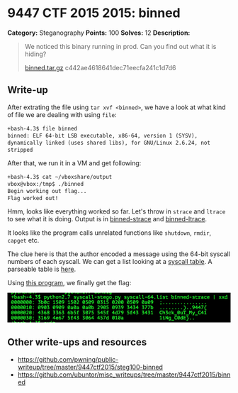 # 9447 CTF 2015 2015: binned

**Category:** Steganography
**Points:** 100
**Solves:** 12
**Description:**

>  We noticed this binary running in prod. Can you find out what it is hiding?
> 
> [binned.tar.gz](./binned-c442ae4618641dec71eecfa241c1d7d6.tar.gz)  c442ae4618641dec71eecfa241c1d7d6


## Write-up

After extrating the file using `tar xvf <binned>`, we have a look at what kind of file we are dealing with using `file`:

	+bash-4.3$ file binned
	binned: ELF 64-bit LSB executable, x86-64, version 1 (SYSV), dynamically linked (uses shared libs), for GNU/Linux 2.6.24, not stripped

After that, we run it in a VM and get following:

	+bash-4.3$ cat ~/vboxshare/output 
	vbox@vbox:/tmp$ ./binned 
	Begin working out flag...
	Flag worked out!

Hmm, looks like everything worked so far. Let's throw in `strace` and `ltrace` to see what it is doing. Output is in [binned-strace](./binned-strace) and [binned-ltrace](./binned-ltrace).

It looks like the program calls unrelated functions like `shutdown`, `rmdir`, `capget` etc.

The clue here is that the author encoded a message using the 64-bit syscall numbers of each syscall.
We can get a list looking at a [syscall table](http://lxr.free-electrons.com/source/arch/x86/syscalls/syscall_64.tbl?v=3.14).
A parseable table is [here](./syscall-64.list).

Using [this program](./syscall-stego.py), we finally get the flag:

![](./flag.png)


## Other write-ups and resources

* <https://github.com/pwning/public-writeup/tree/master/9447ctf2015/steg100-binned>
* <https://github.com/ubuntor/misc_writeups/tree/master/9447ctf2015/binned>

